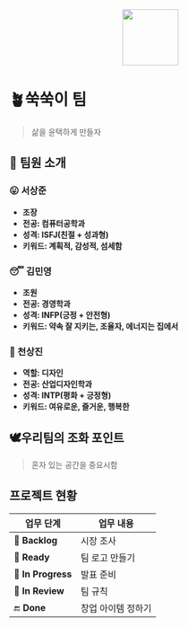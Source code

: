 <div align="center"><img src="https://github.com/user-attachments/assets/8eaa6a37-4199-46fa-861c-f6860f206afc" width="100" height="100"></div>

# 🪴쑥쑥이 팀
> 삶을 윤택하게 만들자

## 👤 팀원 소개
### 😛 서상준
- **조장**
- **전공: 컴퓨터공학과**
- **성격: ISFJ(친절 + 성과형)**
- **키워드: 계획적, 감성적, 섬세함**
  
### 😴 김민영
- **조원**
- **전공: 경영학과**
- **성격: INFP(긍정 + 안전형)**
- **키워드: 약속 잘 지키는, 조율자, 에너지는 집에서**

### 🫡 천상진
 - **역할: 디자인**
 - **전공: 산업디자인학과**
 - **성격: INTP(평화 + 긍정형)**
 - **키워드: 여유로운, 즐거운, 행복한**

## 🕊️우리팀의 조화 포인트
> 혼자 있는 공간을 중요시함 

## 프로젝트 현황
| 업무 단계 | 업무 내용 |
|------|------------|
| 👜 **Backlog** | 시장 조사 |
| 🏁 **Ready** | 팀 로고 만들기 |
| 🏹 **In Progress** | 발표 준비 |
| 🎯 **In Review** | 팀 규칙  |
| 🔚 **Done** | 창업 아이템 정하기 |
